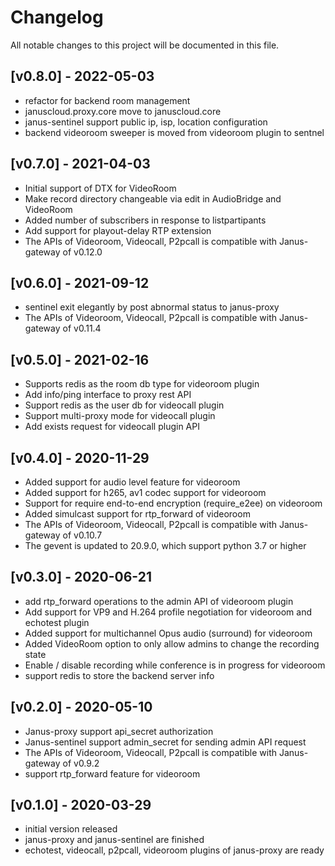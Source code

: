 Changelog
==============

All notable changes to this project will be documented in this file.

 [v0.8.0]  - 2022-05-03
---------------------------------

* refactor for backend room management
* januscloud.proxy.core move to januscloud.core
* janus-sentinel support public ip, isp, location configuration
* backend videoroom sweeper is moved from videoroom plugin to sentnel


 [v0.7.0]  - 2021-04-03
---------------------------------

* Initial support of DTX for VideoRoom
* Make record directory changeable via edit in AudioBridge and VideoRoom
* Added number of subscribers in response to listpartipants
* Add support for playout-delay RTP extension
* The APIs of Videoroom, Videocall, P2pcall is compatible with Janus-gateway of v0.12.0



 [v0.6.0]  - 2021-09-12
---------------------------------

* sentinel exit elegantly by post abnormal status to janus-proxy
* The APIs of Videoroom, Videocall, P2pcall is compatible with Janus-gateway of v0.11.4


 [v0.5.0]  - 2021-02-16
---------------------------------
* Supports redis as the room db type for videoroom plugin
* Add info/ping interface to proxy rest API
* Support redis as the user db for videocall plugin
* Support multi-proxy mode for videocall plugin
* Add exists request for videocall plugin API

 [v0.4.0]  - 2020-11-29
---------------------------------
* Added support for audio level feature for videoroom
* Added support for h265, av1 codec support for videoroom
* Support for require end-to-end encryption (require_e2ee) on videoroom
* Added simulcast support for rtp_forward of videoroom
* The APIs of Videoroom, Videocall, P2pcall is compatible with Janus-gateway of v0.10.7
* The gevent is updated to 20.9.0, which support python 3.7 or higher

 [v0.3.0]  - 2020-06-21
---------------------------------

* add rtp_forward operations to the admin API of videoroom plugin
* Add support for VP9 and H.264 profile negotiation for videoroom and echotest plugin
* Added support for multichannel Opus audio (surround) for videoroom
* Added VideoRoom option to only allow admins to change the recording state
* Enable / disable recording while conference is in progress for videoroom
* support redis to store the backend server info

 [v0.2.0]  - 2020-05-10
---------------------------------

* Janus-proxy support api_secret authorization
* Janus-sentinel support admin_secret for sending admin API request
* The APIs of Videoroom, Videocall, P2pcall is compatible with Janus-gateway of v0.9.2
* support rtp_forward feature for videoroom


 [v0.1.0]  - 2020-03-29
---------------------------------

* initial version released
* janus-proxy and janus-sentinel are finished
* echotest, videocall, p2pcall, videoroom plugins of janus-proxy are ready
